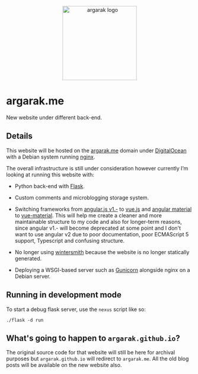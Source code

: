 <p align="center">
<img alt="argarak logo" width="200" src="https://avatars0.githubusercontent.com/u/13645600?v=4&u=bbad39bf950f806b60068338aba09aa536d94fb6&s=400">
</p>

# argarak.me
New website under different back-end.

## Details

This website will be hosted on the [argarak.me](http://argarak.me/) domain under [DigitalOcean](https://m.do.co/c/82675aee4c5d) with a Debian system running [nginx](http://nginx.org/).

The overall infrastructure is still under consideration however currently I’m looking at running this website with:

* Python back-end with [Flask](http://flask.pocoo.org/).

* Custom comments and microblogging storage system.

* Switching frameworks from [angular.js v1.-](https://angularjs.org/) to [vue.js](https://github.com/vuejs/vue) and [angular material](https://material.angularjs.org/latest/) to [vue-material](https://github.com/vuematerial/vue-material). This will help me create a cleaner and more maintainable structure to my code and also for longer-term reasons, since angular v1.- will become deprecated at some point and I don't want to use angular v2 due to poor documentation, poor ECMAScript 5 support, Typescript and confusing structure.

* No longer using [wintersmith](http://wintersmith.io/) because the website is no longer statically generated.

* Deploying a WSGI-based server such as [Gunicorn](http://gunicorn.org) alongside nginx on a Debian server.

## Running in development mode

To start a debug flask server, use the `nexus` script like so:

`./flask -d run`

## What's going to happen to `argarak.github.io`?

The original source code for that website will still be here for archival purposes but `argarak.github.io` will redirect to `argarak.me`. All the old blog posts will be available on the new website also.
